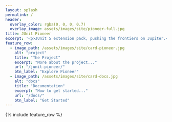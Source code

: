```yaml
---
layout: splash
permalink: /
header:
  overlay_color: rgba(0, 0, 0, 0.7)
  overlay_image: assets/images/site/pioneer-full.jpg
title: JUnit Pioneer
excerpt: '<p>JUnit 5 extension pack, pushing the frontiers on Jupiter.</p> <small>Released on <a href="https://github.com/junit-pioneer/junit-pioneer/releases">GitHub</a>, <a href="https://jcenter.bintray.com/org/junit-pioneer/junit-pioneer/">JCenter</a>, and <a href="http://search.maven.org/#search%7Cga%7C1%7Cg%3A%22org.junit-pioneer%22%20a%3A%22junit-pioneer%22">Maven Central</a> under<br /><code class="coordinates">org.junit-pioneer : junit-pioneer</code></small><br/><br/> {::nomarkdown}<iframe style="display: inline-block;" src="https://ghbtns.com/github-btn.html?user=junit-pioneer&repo=junit-pioneer&type=watch&count=true&size=large&v=2" frameborder="0" scrolling="0" width="145px" height="30px"></iframe> <iframe style="display: inline-block;" src="https://ghbtns.com/github-btn.html?user=junit-pioneer&repo=junit-pioneer&type=star&count=true&size=large" frameborder="0" scrolling="0" width="138px" height="30px"></iframe> <iframe style="display: inline-block;" src="https://ghbtns.com/github-btn.html?user=junit-pioneer&repo=junit-pioneer&type=fork&count=true&size=large" frameborder="0" scrolling="0" width="138px" height="30px"></iframe>{:/nomarkdown}'
feature_row:
  - image_path: /assets/images/site/card-pioneer.jpg
    alt: "project"
    title: "The Project"
    excerpt: "More about the project..."
    url: "/junit-pioneer/"
    btn_label: "Explore Pioneer"
  - image_path: /assets/images/site/card-docs.jpg
    alt: "docs"
    title: "Documentation"
    excerpt: "How to get started..."
    url: "/docs/"
    btn_label: "Get Started"
---
```


{% include feature_row %}
